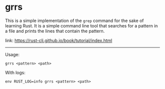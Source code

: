 # grrs

This is a simple implementation of the `grep` command for the sake of learning Rust. It is a simple command line tool that searches for a pattern in a file and prints the lines that contain the pattern.

link:
https://rust-cli.github.io/book/tutorial/index.html

---

Usage:

```shell
grrs <pattern> <path>
```

With logs:

```shell
env RUST_LOG=info grrs <pattern> <path>
```
